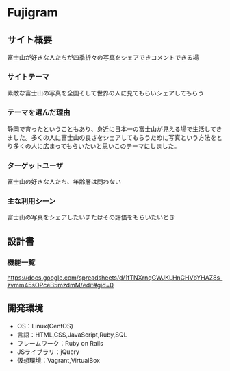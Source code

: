# Fujigram

## サイト概要
富士山が好きな人たちが四季折々の写真をシェアできコメントできる場

### サイトテーマ
素敵な富士山の写真を全国そして世界の人に見てもらいシェアしてもらう

### テーマを選んだ理由
静岡で育ったということもあり、身近に日本一の富士山が見える場で生活してきました。多くの人に富士山の良さをシェアしてもらうために写真という方法をとり多くの人に広まってもらいたいと思いこのテーマにしました。

### ターゲットユーザ
富士山の好きな人たち、年齢層は問わない

### 主な利用シーン
富士山の写真をシェアしたいまたはその評価をもらいたいとき

## 設計書

### 機能一覧
https://docs.google.com/spreadsheets/d/1fTNXrnqGWJKLHnCHVbYHAZ8s_zvmm45sOPceB5mzdmM/edit#gid=0

## 開発環境
- OS：Linux(CentOS)
- 言語：HTML,CSS,JavaScript,Ruby,SQL
- フレームワーク：Ruby on Rails
- JSライブラリ：jQuery
- 仮想環境：Vagrant,VirtualBox
